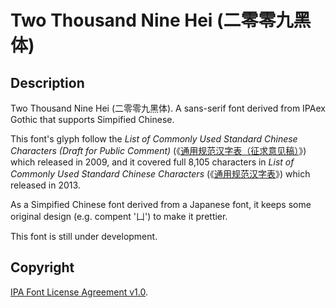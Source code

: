 # Two Thousand Nine Hei (二零零九黑体)

## Description

Two Thousand Nine Hei (二零零九黑体). A sans-serif font derived from IPAex Gothic that supports Simpified Chinese.

This font's glyph follow the _List of Commonly Used Standard Chinese Characters (Draft for Public Comment)_ (《[通用规范汉字表（征求意见稿）](https://www.edu.cn/include/zhong_guo_jiao_yu/2009/files/zb2009.pdf)》) which released in 2009, and it covered full 8,105 characters in _List of Commonly Used Standard Chinese Characters_ (《[通用规范汉字表](https://www.gov.cn/gzdt/att/att/site1/20130819/tygfhzb.pdf)》) which released in 2013.

As a Simpified Chinese font derived from a Japanese font, it keeps some original design (e.g. compent '凵') to make it prettier.

This font is still under development.

## Copyright

[IPA Font License Agreement v1.0](COPYRIGHT.txt).
